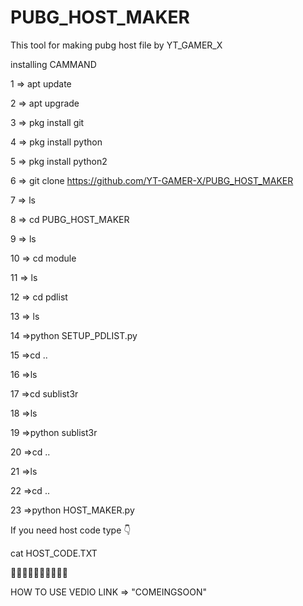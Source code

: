 # PUBG_HOST_MAKER
This tool for making pubg host file by YT_GAMER_X

installing CAMMAND 

1 => apt update

2 => apt upgrade

3 => pkg install git

4 => pkg install python

5 => pkg install python2

6 => git clone https://github.com/YT-GAMER-X/PUBG_HOST_MAKER

7 => ls

8 => cd PUBG_HOST_MAKER

9 => ls

10 => cd module

11 => ls

12 => cd pdlist

13 => ls

14 =>python SETUP_PDLIST.py

15 =>cd ..

16 =>ls

17 =>cd sublist3r

18 =>ls

19 =>python sublist3r

20 =>cd ..

21 =>ls

22 =>cd ..

23 =>python HOST_MAKER.py



If you need host code type 👇

cat HOST_CODE.TXT

💖💖💖💖💖💖💖💖💖💖

HOW TO USE VEDIO LINK => "COMEINGSOON"
